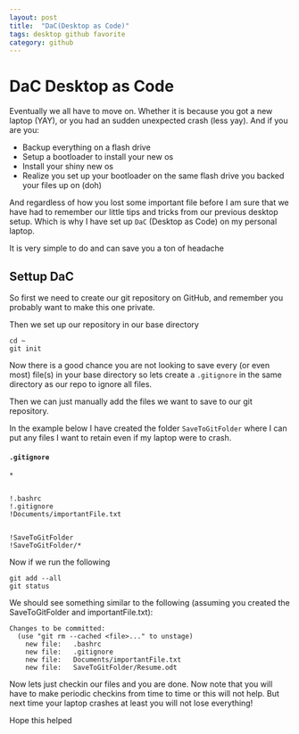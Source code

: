 ```yaml
---
layout: post
title:  "DaC(Desktop as Code)"
tags: desktop github favorite
category: github
---
```


# DaC Desktop as Code

Eventually we all have to move on. Whether it is because you got a new laptop (YAY), or you had an sudden unexpected crash (less yay). And if you are you:
* Backup everything on a flash drive
* Setup a bootloader to install your new os
* Install your shiny new os
* Realize you set up your bootloader on the same flash drive you backed your files up on (doh)

And regardless of how you lost some important file before I am sure that we have had to remember our little tips and tricks from our previous desktop setup. Which is why I have set up `DaC` (Desktop as Code) on my personal laptop.

It is very simple to do and can save you a ton of headache


## Settup DaC

So first we need to create our git repository on GitHub, and remember you probably want to make this one private.

Then we set up our repository in our base directory 

```
cd ~
git init
```

Now there is a good chance you are not looking to save every (or even most) file(s) in your base directory so lets create a `.gitignore` in the same directory as our repo to ignore all files.

Then we can just manually add the files we want to save to our git repository. 

In the example below I have created the folder `SaveToGitFolder` where I can put any files I want to retain even if my laptop were to crash.


#### **`.gitignore`**
```
*


!.bashrc
!.gitignore
!Documents/importantFile.txt


!SaveToGitFolder
!SaveToGitFolder/*                   
```


Now if we run the following 

```
git add --all
git status
```

We should see something similar to the following (assuming you created the SaveToGitFolder and importantFile.txt): 

```
Changes to be committed:
  (use "git rm --cached <file>..." to unstage)
	new file:   .bashrc
	new file:   .gitignore
	new file:   Documents/importantFile.txt
	new file:   SaveToGitFolder/Resume.odt
```


Now lets just checkin our files and you are done. Now note that you will have to make periodic checkins from time to time or this will not help. But next time your laptop crashes at least you will not lose everything!

Hope this helped
